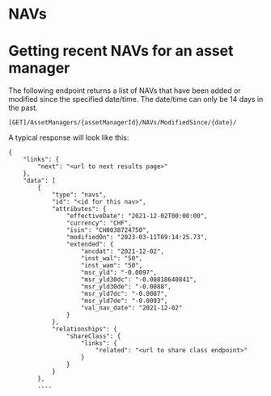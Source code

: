 # NAVs

# Getting recent NAVs for an asset manager

The following endpoint returns a list of NAVs that have been added or modified since the specified date/time. The date/time can only be 14 days in the past.

```[GET]/AssetManagers/{assetManagerId}/NAVs/ModifiedSince/{date}/```

A typical response will look like this:

```
{
    "links": {
        "next": "<url to next results page>"
    },
    "data": [
        {
            "type": "navs",
            "id": "<id for this nav>",
            "attributes": {
                "effectiveDate": "2021-12-02T00:00:00",
                "currency": "CHF",
                "isin": "CH0038724750",
                "modifiedOn": "2023-03-11T09:14:25.73",
                "extended": {
                    "ancdat": "2021-12-02",
                    "inst_wal": "50",
                    "inst_wam": "50",
                    "msr_yld": "-0.0097",
                    "msr_yld30dc": "-0.00818640841",
                    "msr_yld30de": "-0.0088",
                    "msr_yld7dc": "-0.0087",
                    "msr_yld7de": "-0.0093",
                    "val_nav_date": "2021-12-02"
                }
            },
            "relationships": {
                "shareClass": {
                    "links": {
                        "related": "<url to share class endpoint>"
                    }
                }
            }
        },
        ....
 ```

